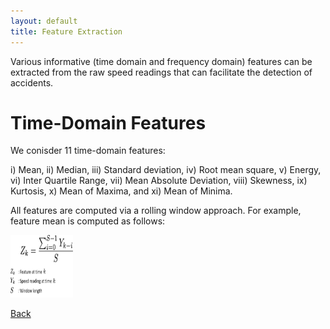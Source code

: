 ```yaml
---
layout: default
title: Feature Extraction
---
```


Various informative (time domain and frequency domain) features can be extracted from the raw speed readings that can facilitate the detection of accidents. 

# Time-Domain Features

We conisder 11 time-domain features:

i) Mean, ii) Median, iii) Standard deviation, iv) Root mean square, v) Energy, vi) Inter Quartile Range, vii) Mean Absolute Deviation, viii) Skewness, ix) Kurtosis, x) Mean of Maxima, and xi) Mean of Minima. 

All features are computed via a rolling window approach. For example, feature mean is computed as follows:

 <p align="left">
  <img src="../images/eq1.png" height="100" width="100">
 </p>

[Back](../)
